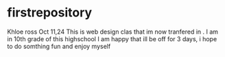 # firstrepository
Khloe ross 
Oct 11,24
This is web design clas that im now tranfered in . 
I am in 10th grade of this highschool
I am happy that ill be off for 3 days, i hope to do somthing fun and enjoy myself 
